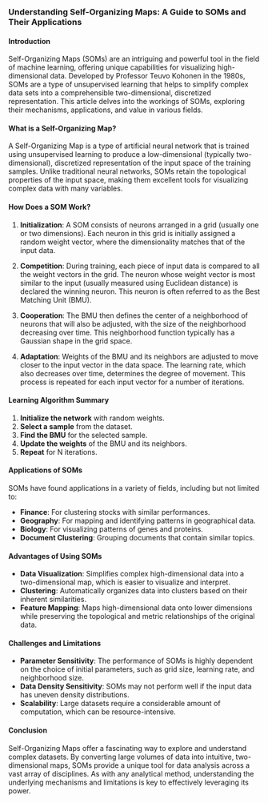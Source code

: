 ### **Understanding Self-Organizing Maps: A Guide to SOMs and Their Applications**

#### **Introduction**

Self-Organizing Maps (SOMs) are an intriguing and powerful tool in the field of machine learning, offering unique capabilities for visualizing high-dimensional data. Developed by Professor Teuvo Kohonen in the 1980s, SOMs are a type of unsupervised learning that helps to simplify complex data sets into a comprehensible two-dimensional, discretized representation. This article delves into the workings of SOMs, exploring their mechanisms, applications, and value in various fields.

#### **What is a Self-Organizing Map?**

A Self-Organizing Map is a type of artificial neural network that is trained using unsupervised learning to produce a low-dimensional (typically two-dimensional), discretized representation of the input space of the training samples. Unlike traditional neural networks, SOMs retain the topological properties of the input space, making them excellent tools for visualizing complex data with many variables.

#### **How Does a SOM Work?**

1. **Initialization**: A SOM consists of neurons arranged in a grid (usually one or two dimensions). Each neuron in this grid is initially assigned a random weight vector, where the dimensionality matches that of the input data.

2. **Competition**: During training, each piece of input data is compared to all the weight vectors in the grid. The neuron whose weight vector is most similar to the input (usually measured using Euclidean distance) is declared the winning neuron. This neuron is often referred to as the Best Matching Unit (BMU).

3. **Cooperation**: The BMU then defines the center of a neighborhood of neurons that will also be adjusted, with the size of the neighborhood decreasing over time. This neighborhood function typically has a Gaussian shape in the grid space.

4. **Adaptation**: Weights of the BMU and its neighbors are adjusted to move closer to the input vector in the data space. The learning rate, which also decreases over time, determines the degree of movement. This process is repeated for each input vector for a number of iterations.

#### **Learning Algorithm Summary**

1. **Initialize the network** with random weights.
2. **Select a sample** from the dataset.
3. **Find the BMU** for the selected sample.
4. **Update the weights** of the BMU and its neighbors.
5. **Repeat** for N iterations.

#### **Applications of SOMs**

SOMs have found applications in a variety of fields, including but not limited to:

- **Finance**: For clustering stocks with similar performances.
- **Geography**: For mapping and identifying patterns in geographical data.
- **Biology**: For visualizing patterns of genes and proteins.
- **Document Clustering**: Grouping documents that contain similar topics.

#### **Advantages of Using SOMs**

- **Data Visualization**: Simplifies complex high-dimensional data into a two-dimensional map, which is easier to visualize and interpret.
- **Clustering**: Automatically organizes data into clusters based on their inherent similarities.
- **Feature Mapping**: Maps high-dimensional data onto lower dimensions while preserving the topological and metric relationships of the original data.

#### **Challenges and Limitations**

- **Parameter Sensitivity**: The performance of SOMs is highly dependent on the choice of initial parameters, such as grid size, learning rate, and neighborhood size.
- **Data Density Sensitivity**: SOMs may not perform well if the input data has uneven density distributions.
- **Scalability**: Large datasets require a considerable amount of computation, which can be resource-intensive.

#### **Conclusion**

Self-Organizing Maps offer a fascinating way to explore and understand complex datasets. By converting large volumes of data into intuitive, two-dimensional maps, SOMs provide a unique tool for data analysis across a vast array of disciplines. As with any analytical method, understanding the underlying mechanisms and limitations is key to effectively leveraging its power.

